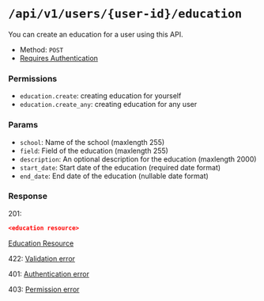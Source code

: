 # `/api/v1/users/{user-id}/education`
You can create an education for a user using this API.

- Method: `POST`
- [Requires Authentication](../../auth/login.md#how-to-use-api-token)

### Permissions

- `education.create`: creating education for yourself
- `education.create_any`: creating education for any user

### Params

- `school`: Name of the school (maxlength 255)
- `field`: Field of the education (maxlength 255)
- `description`: An optional description for the education (maxlength 2000)
- `start_date`: Start date of the education (required date format)
- `end_date`: End date of the education (nullable date format)

### Response

201:
```json
<education resource>
```

[Education Resource](../../resources/education.md)

422: [Validation error](../../validation-errors.md)

401: [Authentication error](../../authentication-errors.md)

403: [Permission error](../../permission-errors.md)
